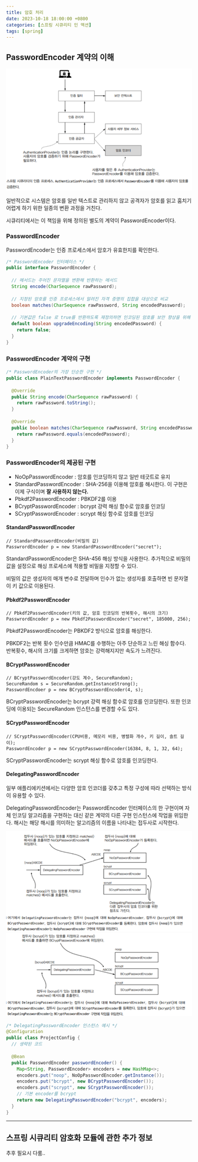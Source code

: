 ```yaml
---
title: 암호 처리
date: 2023-10-18 18:00:00 +0800
categories: [스프링 시큐리티 인 액션]
tags: [spring]
---
```


## PasswordEncoder 계약의 이해

<img src="../images/spring-security/chapter4/1.png">

일반적으로 시스템은 암호를 일반 텍스트로 관리하지 않고 공격자가 암호를 읽고 훔치기 어렵게 하기 위한 일종의 변환 과정을 거친다.

시큐리티에서는 이 책임을 위해 정의된 별도의 계약이 PasswordEncoder이다.

### PasswordEncoder

PasswordEncoder는 인증 프로세스에서 암호가 유효한지를 확인한다.

```java
/* PasswordEncoder 인터페이스 */
public interface PasswordEncoder {

  // 메서드는 주어진 문자열을 변환해 반환하는 메서드
  String encode(CharSequence rawPassword);

  // 지정된 암호를 인증 프로세스에서 알려진 자격 증명의 집합을 대상으로 비교
  boolean matches(CharSequence rawPassword, String encodedPassword);

  // 기본값은 false 로 true를 반환하도록 재정의하면 인코딩된 암호를 보안 향상을 위해 다시 인코딩
  default boolean upgradeEncoding(String encodedPassword) {
    return false;
  }
}
```

### PasswordEncoder 계약의 구현

```java
/* PasswordEncoder의 가장 단순한 구현 */
public class PlainTextPasswordEncoder implements PasswordEncoder {

  @Override
  public String encode(CharSequence rawPassword) {
    return rawPassword.toString();
  }

  @Override
  public boolean matches(CharSequence rawPassword, String encodedPassword) {
    return rawPassword.equals(encodedPassword);
  }
}
```

### PasswordEncoder의 제공된 구현

- NoOpPasswordEncoder : 암호를 인코딩하지 않고 일반 테긋트로 유지
- StandardPasswordEncoder : SHA-256을 이용해 암호를 해시한다. 이 구현은 이제 구식이며 **잘 사용하지 않는다.**
- Pbkdf2PasswordEncoder : PBKDF2를 이용
- BCryptPasswordEncoder : bcrypt 강력 해싱 함수로 암호를 인코딩
- SCryptPasswordEncoder : scrypt 해싱 함수로 암호를 인코딩

#### StandardPasswordEncoder

```
// StandardPasswordEncoder(비밀의 값)
PasswrordEncoder p = new StandardPasswordEncoder("secret");
```

StandardPasswordEncoder은 SHA-456 해싱 방식을 사용한다. 추가적으로 비밀의 값을 설정으로 해싱 프로세스에 적용할 비밀을 지정할 수 있다.

비밀의 값은 생성자의 매개 변수로 전달하며 인수가 없는 생성자를 호출하면 빈 문자열이 키 값으로 이용된다.

#### Pbkdf2PasswordEncoder

```
// Pbkdf2PasswordEncoder(키의 값, 암호 인코딩의 반복횟수, 해시의 크기)
PasswrordEncoder p = new Pbkdf2PasswordEncoder("secret", 185000, 256);
```

Pbkdf2PasswordEncoder는 PBKDF2 방식으로 암호를 해싱한다.

PBKDF2는 반복 횟수 인수만큼 HMAC를 수행하는 아주 단순하고 느린 해싱 함수다. 반복횟수, 해시의 크기를 크게하면 암호는 강력해지지만 속도가 느려진다.

#### BCryptPasswordEncoder

```
// BCryptPasswordEncoder(강도 계수, SecureRandom);
SecureRandom s = SecureRandom.getInstanceStrong();
PasswordEncdoer p = new BCryptPasswordEncoder(4, s);
```

BCryptPasswordEncoder는 bcrypt 강력 해싱 함수로 암호를 인코딩한다. 또한 인코딩에 이용되는 SecureRandom 인스턴스를 변경할 수도 있다.

#### SCryptPasswordEncoder

```
// SCryptPasswordEncoder(CPU비용, 메모리 비용, 병렬화 개수, 키 길이, 솔트 길이);
PasswordEncoder p = new SCryptPasswordEncoder(16384, 8, 1, 32, 64);
```

SCryptPasswordEncoder는 scrypt 해싱 함수로 암호를 인코딩한다.

#### DelegatingPasswordEncoder

일부 애플리에키션에서는 다양한 암호 인코더를 갖추고 특정 구성에 따라 선택하는 방식이 유용할 수 있다.

DelegatingPasswordEncoder는 PasswordEncoder 인터페이스의 한 구현이며 자체 인코딩 알고리즘을 구현하는 대신 같은 계약의 다른 구현 인스턴스에 작업을
위임한다. 해시는 해당 해시를 의미하는 알고리즘의 이름을 나타내는 접두사로 시작한다.

<img src="../images/spring-security/chapter4/2.png">

<img src="../images/spring-security/chapter4/3.png">

```java
/* DelegatingPasswordEncoder 인스턴스 예시 */
@Configuration
public class ProjectConfig {
  // 생략된 코드

  @Bean
  public PasswordEncoder passwordEncoder() {
    Map<String, PasswordEncoder> encoders = new HashMap<>;
    encoders.put("noop", NoOpPasswordEncoder.getInstance());
    encoders.put("bcrypt", new BCryptPasswordEncoder());
    encoders.put("scrypt", new SCryptPasswordEncoder());
    // 기본 encoder를 bcrypt
    return new DelegatingPasswordEncoder("bcrypt", encoders);
  }
}
```

---

## 스프링 시큐리티 암호화 모듈에 관한 추가 정보

추후 필요시 다룸..
